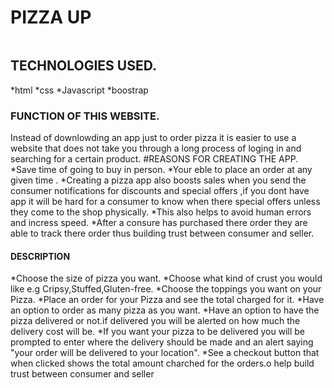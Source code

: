 # PIZZA UP
<img scr="./2.png" alt="">

## TECHNOLOGIES USED.
*html
*css
*Javascript
*boostrap
### FUNCTION OF THIS WEBSITE.
Instead of downlowding an app just to order pizza it is easier to use a website that does not take you through a long process of loging in and  searching for a certain product.
#REASONS FOR CREATING THE APP.
*Save time of going to buy in person. 
*Your eble to place an order at any given time .
*Creating a pizza app also boosts sales when you send the consumer notifications for discounts and special offers ,if you dont have app it will be hard for a consumer to know when there special offers unless they come to the shop physically.
*This also helps to avoid human errors and incress speed.
*After a consure has purchased there order they are able to track there order thus building trust between consumer and seller.
#### DESCRIPTION 
*Choose the size of pizza you want.
*Choose what kind of crust you would like e.g Cripsy,Stuffed,Gluten-free.
*Choose the toppings you want on your Pizza.
*Place an order for your Pizza and see the total charged for it.
*Have an option to order as many pizza as you want.
*Have an option to have the pizza delivered or not.if delivered you will be alerted on how much the delivery cost will be.
*If you want your pizza to be delivered you will be prompted to enter where the delivery should be made and an alert saying "your order will be delivered to your location".
*See a checkout button that when clicked shows the total amount charched for the orders.o help  build trust between consumer and seller

